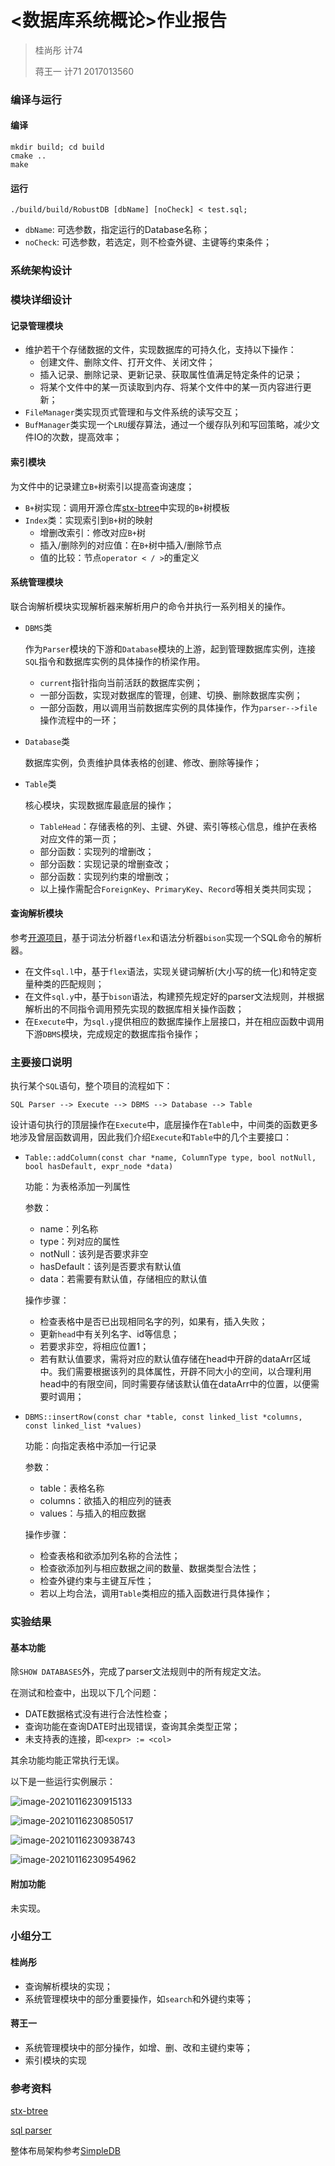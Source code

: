 # <数据库系统概论>作业报告

> 桂尚彤 计74
>
> 蒋王一 计71 2017013560

### 编译与运行

#### 编译

```shell
mkdir build; cd build
cmake ..
make
```

#### 运行

```shell
./build/build/RobustDB [dbName] [noCheck] < test.sql;
```

+ `dbName`: 可选参数，指定运行的Database名称；
+ `noCheck`: 可选参数，若选定，则不检查外键、主键等约束条件；

### 系统架构设计

### 模块详细设计

#### 记录管理模块

+ 维护若干个存储数据的文件，实现数据库的可持久化，支持以下操作：
  + 创建文件、删除文件、打开文件、关闭文件；
  + 插入记录、删除记录、更新记录、获取属性值满足特定条件的记录；
  + 将某个文件中的某一页读取到内存、将某个文件中的某一页内容进行更新；
+ `FileManager`类实现页式管理和与文件系统的读写交互；
+ `BufManager`类实现一个`LRU`缓存算法，通过一个缓存队列和写回策略，减少文件IO的次数，提高效率；

#### 索引模块

为文件中的记录建立`B+`树索引以提高查询速度；

+ `B+`树实现：调用开源仓库[stx-btree](https://github.com/bingmann/stx-btree)中实现的`B+`树模板
+ `Index`类：实现索引到`B+`树的映射
  + 增删改索引：修改对应`B+`树
  + 插入/删除列的对应值：在`B+`树中插入/删除节点
  + 值的比较：节点`operator < / >`的重定义

#### 系统管理模块

联合询解析模块实现解析器来解析用户的命令并执行一系列相关的操作。

+ `DBMS`类

  作为`Parser`模块的下游和`Database`模块的上游，起到管理数据库实例，连接`SQL`指令和数据库实例的具体操作的桥梁作用。

  + `current`指针指向当前活跃的数据库实例；
  + 一部分函数，实现对数据库的管理，创建、切换、删除数据库实例；
  + 一部分函数，用以调用当前数据库实例的具体操作，作为`parser-->file`操作流程中的一环；

+ `Database`类

  数据库实例，负责维护具体表格的创建、修改、删除等操作；

+ `Table`类

  核心模块，实现数据库最底层的操作；

  + `TableHead`：存储表格的列、主键、外键、索引等核心信息，维护在表格对应文件的第一页；
  + 部分函数：实现列的增删改；
  + 部分函数：实现记录的增删查改；
  + 部分函数：实现列约束的增删改；
  + 以上操作需配合`ForeignKey`、`PrimaryKey`、`Record`等相关类共同实现；

#### 查询解析模块

参考[开源项目](https://raw.githubusercontent.com/thinkpad20/sql/master/src/lex/sql.l)，基于词法分析器`flex`和语法分析器`bison`实现一个SQL命令的解析器。

+ 在文件`sql.l`中，基于`flex`语法，实现关键词解析(大小写的统一化)和特定变量种类的匹配规则；
+ 在文件`sql.y`中，基于`bison`语法，构建预先规定好的parser文法规则，并根据解析出的不同指令调用预先实现的数据库相关操作函数；
+ 在`Execute`中，为`sql.y`提供相应的数据库操作上层接口，并在相应函数中调用下游`DBMS`模块，完成规定的数据库指令操作；

### 主要接口说明

执行某个`SQL`语句，整个项目的流程如下：

```
SQL Parser --> Execute --> DBMS --> Database --> Table
```

设计语句执行的顶层操作在`Execute`中，底层操作在`Table`中，中间类的函数更多地涉及曾层函数调用，因此我们介绍`Execute`和`Table`中的几个主要接口：

+ `Table::addColumn(const char *name, ColumnType type, bool notNull, bool hasDefault, expr_node *data)`

  功能：为表格添加一列属性

  参数：

  + name：列名称
  + type：列对应的属性
  + notNull：该列是否要求非空
  + hasDefault：该列是否要求有默认值
  + data：若需要有默认值，存储相应的默认值

  操作步骤：

  + 检查表格中是否已出现相同名字的列，如果有，插入失败；
  + 更新`head`中有关列名字、id等信息；
  + 若要求非空，将相应位置1；
  + 若有默认值要求，需将对应的默认值存储在head中开辟的dataArr区域中。我们需要根据该列的具体属性，开辟不同大小的空间，以合理利用head中的有限空间，同时需要存储该默认值在dataArr中的位置，以便需要时调用；

+ `DBMS::insertRow(const char *table, const linked_list *columns, const linked_list *values)`

  功能：向指定表格中添加一行记录

  参数：

  + table：表格名称
  + columns：欲插入的相应列的链表
  + values：与插入的相应数据

  操作步骤：

  + 检查表格和欲添加列名称的合法性；
  + 检查欲添加列与相应数据之间的数量、数据类型合法性；
  + 检查外键约束与主键互斥性；
  + 若以上均合法，调用`Table`类相应的插入函数进行具体操作；

### 实验结果

#### 基本功能

除`SHOW DATABASES`外，完成了parser文法规则中的所有规定文法。

在测试和检查中，出现以下几个问题：

+ DATE数据格式没有进行合法性检查；
+ 查询功能在查询DATE时出现错误，查询其余类型正常；
+ 未支持表的连接，即`<expr> := <col>`

其余功能均能正常执行无误。

以下是一些运行实例展示：

![image-20210116230915133](C:\Users\jiang\AppData\Roaming\Typora\typora-user-images\image-20210116230915133.png)

![image-20210116230850517](C:\Users\jiang\AppData\Roaming\Typora\typora-user-images\image-20210116230850517.png)

![image-20210116230938743](C:\Users\jiang\AppData\Roaming\Typora\typora-user-images\image-20210116230938743.png)

![image-20210116230954962](C:\Users\jiang\AppData\Roaming\Typora\typora-user-images\image-20210116230954962.png)



#### 附加功能

未实现。

### 小组分工

#### 桂尚彤

+ 查询解析模块的实现；
+ 系统管理模块中的部分重要操作，如`search`和外键约束等；

#### 蒋王一

+ 系统管理模块中的部分操作，如增、删、改和主键约束等；
+ 索引模块的实现

### 参考资料

[stx-btree](https://github.com/bingmann/stx-btree)

[sql parser](https://raw.githubusercontent.com/thinkpad20/sql/master/src/lex/sql.l)

整体布局架构参考[SimpleDB](https://github.com/Harry-Chen/SimpleDB/)
